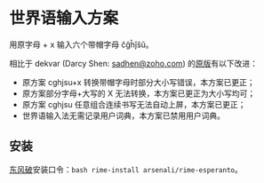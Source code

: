 # 世界语输入方案

用原字母 + <kbd>x</kbd> 输入六个带帽字母 ĉĝĥĵŝŭ。

相比于 dekvar (Darcy Shen: sadhen@zoho.com) 的[原版](http://fromwiz.com/share/s/2yNneO1LOQap2-bdmA21_AH13dajVP0ZX4H_2STPKk3cMiTI)有以下改进：

- 原方案 cghjsu+x 转换带帽字母时部分大小写错误，本方案已更正；
- 原方案部分字母+大写的 X 无法转换，本方案已更正为大小写均可；
- 原方案 cghjsu 任意组合连续书写无法自动上屏，本方案已更正；
- 世界语输入法无需记录用户词典，本方案已禁用用户词典。

## 安装

[东风破](https://github.com/rime/plum)安装口令：`bash rime-install arsenali/rime-esperanto`。
